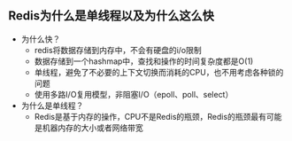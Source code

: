 ## Redis为什么是单线程以及为什么这么快

* 为什么快？
    * redis将数据存储到内存中，不会有硬盘的i/o限制
    * 数据存储到一个hashmap中，查找和操作的时间复杂度都是O(1)
    * 单线程，避免了不必要的上下文切换而消耗的CPU，也不用考虑各种锁的问题
    * 使用多路I/O复用模型，非阻塞I/O（epoll、poll、select）
* 为什么是单线程？
    * Redis是基于内存的操作，CPU不是Redis的瓶颈，Redis的瓶颈最有可能是机器内存的大小或者网络带宽
    
    

